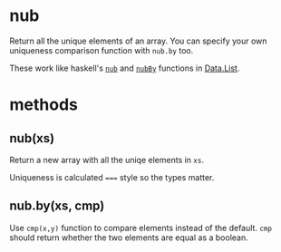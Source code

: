 nub
===

Return all the unique elements of an array. You can specify your own uniqueness
comparison function with `nub.by` too.

These work like haskell's
[`nub`](http://hackage.haskell.org/packages/archive/base/latest/doc/html/Data-List.html#v:nub)
and
[`nubBy`](http://hackage.haskell.org/packages/archive/base/latest/doc/html/Data-List.html#v:nubBy)
functions in
[Data.List](http://hackage.haskell.org/packages/archive/base/latest/doc/html/Data-List.html).

methods
=======

nub(xs)
-------

Return a new array with all the uniqe elements in `xs`.

Uniqueness is calculated `===` style so the types matter.

nub.by(xs, cmp)
---------------

Use `cmp(x,y)` function to compare elements instead of the default.
`cmp` should return whether the two elements are equal as a boolean.
